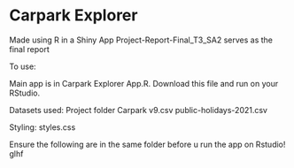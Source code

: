# Carpark Explorer
Made using R in a Shiny App
Project-Report-Final_T3_SA2 serves as the final report

To use:

Main app is in Carpark Explorer App.R.
Download this file and run on your RStudio.

Datasets used:
Project folder
Carpark v9.csv
public-holidays-2021.csv

Styling:
styles.css

Ensure the following are in the same folder before u run the app on Rstudio! glhf

